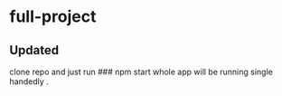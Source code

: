 # full-project

## Updated 

clone repo and just run  ### npm start 
whole app will be running single handedly .
